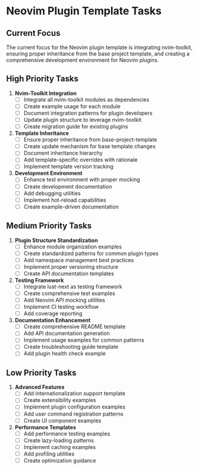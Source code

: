 # Neovim Plugin Template Tasks

## Current Focus

The current focus for the Neovim plugin template is integrating nvim-toolkit, ensuring proper inheritance from the base project template, and creating a comprehensive development environment for Neovim plugins.

## High Priority Tasks

1. **Nvim-Toolkit Integration**
   - [ ] Integrate all nvim-toolkit modules as dependencies
   - [ ] Create example usage for each module
   - [ ] Document integration patterns for plugin developers
   - [ ] Update plugin structure to leverage nvim-toolkit
   - [ ] Create migration guide for existing plugins

2. **Template Inheritance**
   - [ ] Ensure proper inheritance from base-project-template
   - [ ] Create update mechanism for base template changes
   - [ ] Document inheritance hierarchy
   - [ ] Add template-specific overrides with rationale
   - [ ] Implement template version tracking

3. **Development Environment**
   - [ ] Enhance test environment with proper mocking
   - [ ] Create development documentation
   - [ ] Add debugging utilities
   - [ ] Implement hot-reload capabilities
   - [ ] Create example-driven documentation

## Medium Priority Tasks

1. **Plugin Structure Standardization**
   - [ ] Enhance module organization examples
   - [ ] Create standardized patterns for common plugin types
   - [ ] Add namespace management best practices
   - [ ] Implement proper versioning structure
   - [ ] Create API documentation templates

2. **Testing Framework**
   - [ ] Integrate lust-next as testing framework
   - [ ] Create comprehensive test examples
   - [ ] Add Neovim API mocking utilities
   - [ ] Implement CI testing workflow
   - [ ] Add coverage reporting

3. **Documentation Enhancement**
   - [ ] Create comprehensive README template
   - [ ] Add API documentation generation
   - [ ] Implement usage examples for common patterns
   - [ ] Create troubleshooting guide template
   - [ ] Add plugin health check example

## Low Priority Tasks

1. **Advanced Features**
   - [ ] Add internationalization support template
   - [ ] Create extensibility examples
   - [ ] Implement plugin configuration examples
   - [ ] Add user command registration patterns
   - [ ] Create UI component examples

2. **Performance Templates**
   - [ ] Add performance testing examples
   - [ ] Create lazy-loading patterns
   - [ ] Implement caching examples
   - [ ] Add profiling utilities
   - [ ] Create optimization guidance